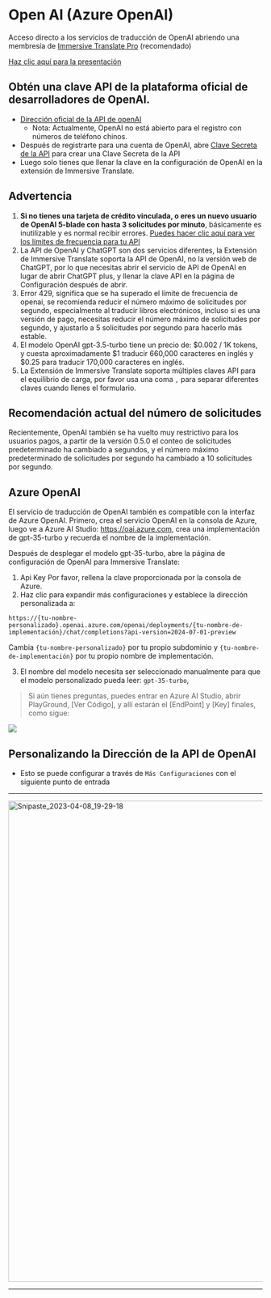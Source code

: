 # Open AI (Azure OpenAI)

Acceso directo a los servicios de traducción de OpenAI abriendo una membresía de [Immersive Translate Pro](https://immersivetranslate.com/es/pricing/) (recomendado)

[Haz clic aquí para la presentación](https://immersivetranslate.com/es/pricing/)


## Obtén una clave API de la plataforma oficial de desarrolladores de OpenAI.

- [Dirección oficial de la API de openAI](https://openai.com/api/)
  - Nota: Actualmente, OpenAI no está abierto para el registro con números de teléfono chinos.
- Después de registrarte para una cuenta de OpenAI, abre [Clave Secreta de la API](https://platform.openai.com/account/api-keys) para crear una Clave Secreta de la API
- Luego solo tienes que llenar la clave en la configuración de OpenAI en la extensión de Immersive Translate.

## Advertencia

1. **Si no tienes una tarjeta de crédito vinculada, o eres un nuevo usuario de OpenAI 5-blade con hasta 3 solicitudes por minuto**, básicamente es inutilizable y es normal recibir errores. [Puedes hacer clic aquí para ver los límites de frecuencia para tu API](https://platform.openai.com/account/rate-limits)
2. La API de OpenAI y ChatGPT son dos servicios diferentes, la Extensión de Immersive Translate soporta la API de OpenAI, no la versión web de ChatGPT, por lo que necesitas abrir el servicio de API de OpenAI en lugar de abrir ChatGPT plus, y llenar la clave API en la página de Configuración después de abrir.
3. Error 429, significa que se ha superado el límite de frecuencia de openai, se recomienda reducir el número máximo de solicitudes por segundo, especialmente al traducir libros electrónicos, incluso si es una versión de pago, necesitas reducir el número máximo de solicitudes por segundo, y ajustarlo a 5 solicitudes por segundo para hacerlo más estable.
4. El modelo OpenAI gpt-3.5-turbo tiene un precio de: $0.002 / 1K tokens, y cuesta aproximadamente $1 traducir 660,000 caracteres en inglés y $0.25 para traducir 170,000 caracteres en inglés.
5. La Extensión de Immersive Translate soporta múltiples claves API para el equilibrio de carga, por favor usa una coma `,` para separar diferentes claves cuando llenes el formulario.

## Recomendación actual del número de solicitudes

Recientemente, OpenAI también se ha vuelto muy restrictivo para los usuarios pagos, a partir de la versión 0.5.0 el conteo de solicitudes predeterminado ha cambiado a segundos, y el número máximo predeterminado de solicitudes por segundo ha cambiado a 10 solicitudes por segundo.

## Azure OpenAI

El servicio de traducción de OpenAI también es compatible con la interfaz de Azure OpenAI. Primero, crea el servicio OpenAI en la consola de Azure, luego ve a Azure AI Studio: https://oai.azure.com, crea una implementación de gpt-35-turbo y recuerda el nombre de la implementación.

Después de desplegar el modelo gpt-35-turbo, abre la página de configuración de OpenAI para Immersive Translate:

1. Api Key Por favor, rellena la clave proporcionada por la consola de Azure.
2. Haz clic para expandir más configuraciones y establece la dirección personalizada a:

`https://{tu-nombre-personalizado}.openai.azure.com/openai/deployments/{tu-nombre-de-implementación}/chat/completions?api-version=2024-07-01-preview`

Cambia `{tu-nombre-personalizado}` por tu propio subdominio y `{tu-nombre-de-implementación}` por tu propio nombre de implementación.

3. El nombre del modelo necesita ser seleccionado manualmente para que el modelo personalizado pueda leer: `gpt-35-turbo`,

> Si aún tienes preguntas, puedes entrar en Azure AI Studio, abrir PlayGround, [Ver Código], y allí estarán el [EndPoint] y [Key] finales, como sigue:

![](https://s.immersivetranslate.com/static/official-static/assets/docs/doc-assets/azure-openai-key.jpg)

## Personalizando la Dirección de la API de OpenAI

- Esto se puede configurar a través de `Más Configuraciones` con el siguiente punto de entrada

***

<img width="951" alt="Snipaste_2023-04-08_19-29-18" src="https://user-images.githubusercontent.com/5794691/230718739-ff661ce3-04af-4391-8efc-9a5a1c8374b0.png"/>

***